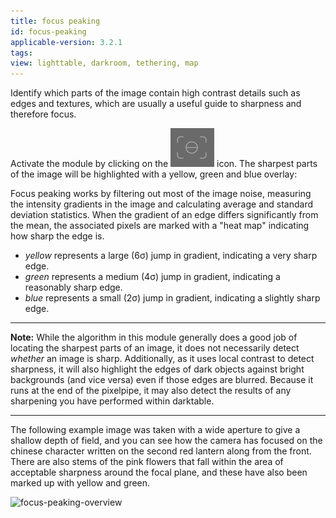 ```yaml
---
title: focus peaking
id: focus-peaking
applicable-version: 3.2.1
tags: 
view: lighttable, darkroom, tethering, map
---
```


Identify which parts of the image contain high contrast details such as edges and textures, which are usually a useful guide to sharpness and therefore focus.

Activate the module by clicking on the ![focus-peaking-icon](./focus-peaking/focus-peaking-icon.png#icon) icon. The sharpest parts of the image will be highlighted with a yellow, green and blue overlay:

Focus peaking works by filtering out most of the image noise, measuring the intensity gradients in the image and calculating average and standard deviation statistics. When the gradient of an edge differs significantly from the mean, the associated pixels are marked with a "heat map" indicating how sharp the edge is.

- _yellow_ represents a large (6σ) jump in gradient, indicating a very sharp edge.
- _green_ represents a medium (4σ) jump in gradient, indicating a reasonably sharp edge.
- _blue_ represents a small (2σ) jump in gradient, indicating a slightly sharp edge.

---

**Note:** While the algorithm in this module generally does a good job of locating the sharpest parts of an image, it does not necessarily detect _whether_ an image is sharp. Additionally, as it uses local contrast to detect sharpness, it will also highlight the edges of dark objects against bright backgrounds (and vice versa) even if those edges are blurred. Because it runs at the end of the pixelpipe, it may also detect the results of any sharpening you have performed within darktable.

---

The following example image was taken with a wide aperture to give a shallow depth of field, and you can see how the camera has focused on the chinese character written on the second red lantern along from the front. There are also stems of the pink flowers that fall within the area of acceptable sharpness around the focal plane, and these have also been marked up with yellow and green.

![focus-peaking-overview](./focus-peaking/focus-peaking-overview.png#w75)

